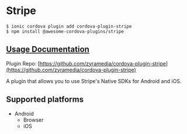 # Stripe

```
$ ionic cordova plugin add cordova-plugin-stripe
$ npm install @awesome-cordova-plugins/stripe
```

## [Usage Documentation](https://danielsogl.gitbook.io/awesome-cordova-plugins/plugins/stripe/)

Plugin Repo: [https://github.com/zyramedia/cordova-plugin-stripe](https://github.com/zyramedia/cordova-plugin-stripe)

A plugin that allows you to use Stripe's Native SDKs for Android and iOS.

## Supported platforms

- Android
  - Browser
  - iOS
  


